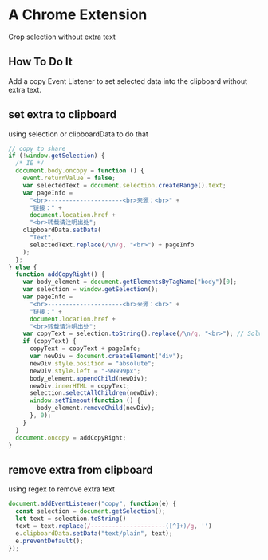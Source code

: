 # A Chrome Extension

Crop selection without extra text

## How To Do It

Add a copy Event Listener to set selected data into the clipboard without extra text.

## set extra to clipboard

using selection or clipboardData to do that

```js
// copy to share
if (!window.getSelection) {
  /* IE */
  document.body.oncopy = function () {
    event.returnValue = false;
    var selectedText = document.selection.createRange().text;
    var pageInfo =
      "<br>---------------------<br>来源：<br>" +
      "链接：" +
      document.location.href +
      "<br>转载请注明出处";
    clipboardData.setData(
      "Text",
      selectedText.replace(/\n/g, "<br>") + pageInfo
    );
  };
} else {
  function addCopyRight() {
    var body_element = document.getElementsByTagName("body")[0];
    var selection = window.getSelection();
    var pageInfo =
      "<br>---------------------<br>来源：<br>" +
      "链接：" +
      document.location.href +
      "<br>转载请注明出处";
    var copyText = selection.toString().replace(/\n/g, "<br>"); // Solve the line breaks conversion issue
    if (copyText) {
      copyText = copyText + pageInfo;
      var newDiv = document.createElement("div");
      newDiv.style.position = "absolute";
      newDiv.style.left = "-99999px";
      body_element.appendChild(newDiv);
      newDiv.innerHTML = copyText;
      selection.selectAllChildren(newDiv);
      window.setTimeout(function () {
        body_element.removeChild(newDiv);
      }, 0);
    }
  }
  document.oncopy = addCopyRight;
}
```

## remove extra from clipboard

using regex to remove extra text

```js
document.addEventListener("copy", function(e) {
  const selection = document.getSelection();
  let text = selection.toString()
  text = text.replace(/---------------------([^]+)/g, '')
  e.clipboardData.setData("text/plain", text);
  e.preventDefault();
});
```